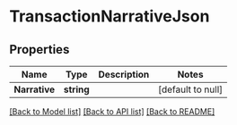 # TransactionNarrativeJson

## Properties
Name | Type | Description | Notes
------------ | ------------- | ------------- | -------------
**Narrative** | **string** |  | [default to null]

[[Back to Model list]](../README.md#documentation-for-models) [[Back to API list]](../README.md#documentation-for-api-endpoints) [[Back to README]](../README.md)


